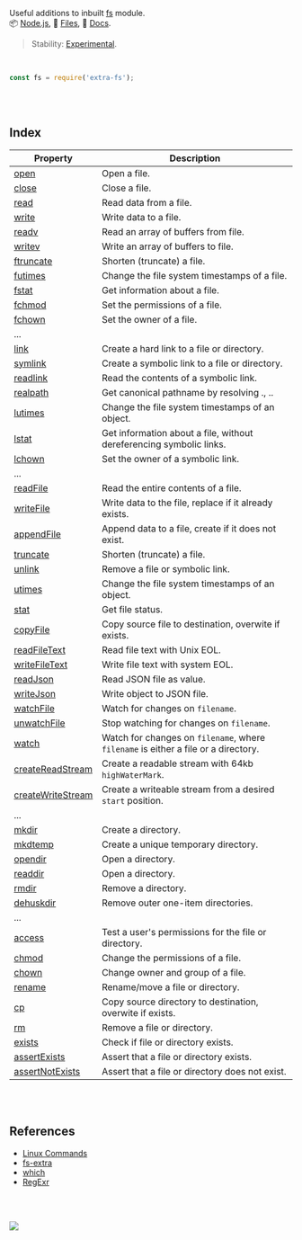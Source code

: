 Useful additions to inbuilt [fs] module.<br>
📦 [Node.js](https://www.npmjs.com/package/extra-fs),
📜 [Files](https://unpkg.com/extra-fs/),
📰 [Docs](https://nodef.github.io/extra-fs/).

> Stability: [Experimental](https://www.youtube.com/watch?v=L1j93RnIxEo).

<br>

```javascript
const fs = require('extra-fs');
```

<br>
<br>


## Index

| Property | Description |
|  ----  |  ----  |
| [open] | Open a file. |
| [close] | Close a file. |
| [read] | Read data from a file. |
| [write] | Write data to a file. |
| [readv] | Read an array of buffers from file. |
| [writev] | Write an array of buffers to file. |
| [ftruncate] | Shorten (truncate) a file. |
| [futimes] | Change the file system timestamps of a file. |
| [fstat] | Get information about a file. |
| [fchmod] | Set the permissions of a file. |
| [fchown] | Set the owner of a file. |
| ... |   |
| [link] | Create a hard link to a file or directory. |
| [symlink] | Create a symbolic link to a file or directory. |
| [readlink] | Read the contents of a symbolic link. |
| [realpath] | Get canonical pathname by resolving ., .. |
| [lutimes] | Change the file system timestamps of an object. |
| [lstat] | Get information about a file, without dereferencing symbolic links. |
| [lchown] | Set the owner of a symbolic link. |
| ... |   |
| [readFile] | Read the entire contents of a file. |
| [writeFile] | Write data to the file, replace if it already exists. |
| [appendFile] | Append data to a file, create if it does not exist. |
| [truncate] | Shorten (truncate) a file. |
| [unlink] | Remove a file or symbolic link. |
| [utimes] | Change the file system timestamps of an object. |
| [stat] | Get file status. |
| [copyFile] | Copy source file to destination, overwite if exists. |
| [readFileText] | Read file text with Unix EOL. |
| [writeFileText] | Write file text with system EOL. |
| [readJson] | Read JSON file as value. |
| [writeJson] | Write object to JSON file. |
| [watchFile] | Watch for changes on `filename`. |
| [unwatchFile] | Stop watching for changes on `filename`. |
| [watch] | Watch for changes on `filename`, where `filename` is either a file or a directory. |
| [createReadStream] | Create a readable stream with 64kb `highWaterMark`. |
| [createWriteStream] | Create a writeable stream from a desired `start` position. |
| ... |   |
| [mkdir] | Create a directory. |
| [mkdtemp] | Create a unique temporary directory. |
| [opendir] | Open a directory. |
| [readdir] | Open a directory. |
| [rmdir] | Remove a directory. |
| [dehuskdir] | Remove outer one-item directories. |
| ... |   |
| [access] | Test a user's permissions for the file or directory. |
| [chmod] | Change the permissions of a file. |
| [chown] | Change owner and group of a file. |
| [rename] | Rename/move a file or directory. |
| [cp] | Copy source directory to destination, overwite if exists. |
| [rm] | Remove a file or directory. |
| [exists] | Check if file or directory exists. |
| [assertExists] | Assert that a file or directory exists. |
| [assertNotExists] | Assert that a file or directory does not exist. |

<br>
<br>

## References

- [Linux Commands](https://www.geeksforgeeks.org/linux-commands/)
- [fs-extra](https://www.npmjs.com/package/fs-extra)
- [which](https://www.npmjs.com/package/which)
- [RegExr](https://regexr.com)

<br>
<br>

[![](https://img.youtube.com/vi/KqqxIP3mUw4/maxresdefault.jpg)](https://www.youtube.com/watch?v=KqqxIP3mUw4)


[fs]: https://nodejs.org/api/fs.html
[open]: https://nodef.github.io/extra-fs/modules.html#open
[close]: https://nodef.github.io/extra-fs/modules.html#close
[read]: https://nodef.github.io/extra-fs/modules.html#read
[write]: https://nodef.github.io/extra-fs/modules.html#write
[readv]: https://nodef.github.io/extra-fs/modules.html#readv
[writev]: https://nodef.github.io/extra-fs/modules.html#writev
[ftruncate]: https://nodef.github.io/extra-fs/modules.html#ftruncate
[futimes]: https://nodef.github.io/extra-fs/modules.html#futimes
[fstat]: https://nodef.github.io/extra-fs/modules.html#fstat
[fchmod]: https://nodef.github.io/extra-fs/modules.html#fchmod
[fchown]: https://nodef.github.io/extra-fs/modules.html#fchown
[link]: https://nodef.github.io/extra-fs/modules.html#link
[symlink]: https://nodef.github.io/extra-fs/modules.html#symlink
[readlink]: https://nodef.github.io/extra-fs/modules.html#readlink
[realpath]: https://nodef.github.io/extra-fs/modules.html#realpath
[lutimes]: https://nodef.github.io/extra-fs/modules.html#lutimes
[lstat]: https://nodef.github.io/extra-fs/modules.html#lstat
[lchown]: https://nodef.github.io/extra-fs/modules.html#lchown
[readFile]: https://nodef.github.io/extra-fs/modules.html#readFile
[writeFile]: https://nodef.github.io/extra-fs/modules.html#writeFile
[appendFile]: https://nodef.github.io/extra-fs/modules.html#appendFile
[truncate]: https://nodef.github.io/extra-fs/modules.html#truncate
[unlink]: https://nodef.github.io/extra-fs/modules.html#unlink
[utimes]: https://nodef.github.io/extra-fs/modules.html#utimes
[stat]: https://nodef.github.io/extra-fs/modules.html#stat
[copyFile]: https://nodef.github.io/extra-fs/modules.html#copyFile
[readFileText]: https://nodef.github.io/extra-fs/modules.html#readFileText
[writeFileText]: https://nodef.github.io/extra-fs/modules.html#writeFileText
[readJson]: https://nodef.github.io/extra-fs/modules.html#readJson
[writeJson]: https://nodef.github.io/extra-fs/modules.html#writeJson
[watchFile]: https://nodef.github.io/extra-fs/modules.html#watchFile
[unwatchFile]: https://nodef.github.io/extra-fs/modules.html#unwatchFile
[watch]: https://nodef.github.io/extra-fs/modules.html#watch
[createReadStream]: https://nodef.github.io/extra-fs/modules.html#createReadStream
[createWriteStream]: https://nodef.github.io/extra-fs/modules.html#createWriteStream
[mkdir]: https://nodef.github.io/extra-fs/modules.html#mkdir
[mkdtemp]: https://nodef.github.io/extra-fs/modules.html#mkdtemp
[opendir]: https://nodef.github.io/extra-fs/modules.html#opendir
[readdir]: https://nodef.github.io/extra-fs/modules.html#readdir
[rmdir]: https://nodef.github.io/extra-fs/modules.html#rmdir
[dehuskdir]: https://nodef.github.io/extra-fs/modules.html#dehuskdir
[access]: https://nodef.github.io/extra-fs/modules.html#access
[chmod]: https://nodef.github.io/extra-fs/modules.html#chmod
[chown]: https://nodef.github.io/extra-fs/modules.html#chown
[rename]: https://nodef.github.io/extra-fs/modules.html#rename
[cp]: https://nodef.github.io/extra-fs/modules.html#cp
[rm]: https://nodef.github.io/extra-fs/modules.html#rm
[exists]: https://nodef.github.io/extra-fs/modules.html#exists
[assertExists]: https://nodef.github.io/extra-fs/modules.html#assertExists
[assertNotExists]: https://nodef.github.io/extra-fs/modules.html#assertNotExists
